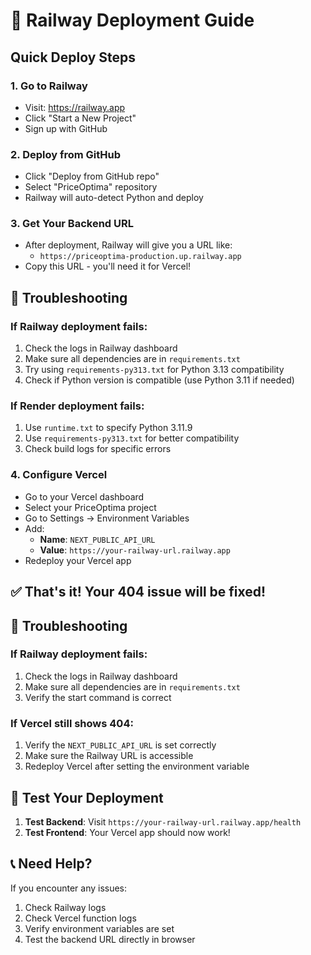 # 🚀 Railway Deployment Guide

## Quick Deploy Steps

### 1. Go to Railway
- Visit: https://railway.app
- Click "Start a New Project"
- Sign up with GitHub

### 2. Deploy from GitHub
- Click "Deploy from GitHub repo"
- Select "PriceOptima" repository
- Railway will auto-detect Python and deploy

### 3. Get Your Backend URL
- After deployment, Railway will give you a URL like:
  - `https://priceoptima-production.up.railway.app`
- Copy this URL - you'll need it for Vercel!

## 🔧 Troubleshooting

### If Railway deployment fails:
1. Check the logs in Railway dashboard
2. Make sure all dependencies are in `requirements.txt`
3. Try using `requirements-py313.txt` for Python 3.13 compatibility
4. Check if Python version is compatible (use Python 3.11 if needed)

### If Render deployment fails:
1. Use `runtime.txt` to specify Python 3.11.9
2. Use `requirements-py313.txt` for better compatibility
3. Check build logs for specific errors

### 4. Configure Vercel
- Go to your Vercel dashboard
- Select your PriceOptima project
- Go to Settings → Environment Variables
- Add:
  - **Name**: `NEXT_PUBLIC_API_URL`
  - **Value**: `https://your-railway-url.railway.app`
- Redeploy your Vercel app

## ✅ That's it! Your 404 issue will be fixed!

## 🔧 Troubleshooting

### If Railway deployment fails:
1. Check the logs in Railway dashboard
2. Make sure all dependencies are in `requirements.txt`
3. Verify the start command is correct

### If Vercel still shows 404:
1. Verify the `NEXT_PUBLIC_API_URL` is set correctly
2. Make sure the Railway URL is accessible
3. Redeploy Vercel after setting the environment variable

## 🎯 Test Your Deployment

1. **Test Backend**: Visit `https://your-railway-url.railway.app/health`
2. **Test Frontend**: Your Vercel app should now work!

## 📞 Need Help?

If you encounter any issues:
1. Check Railway logs
2. Check Vercel function logs
3. Verify environment variables are set
4. Test the backend URL directly in browser
